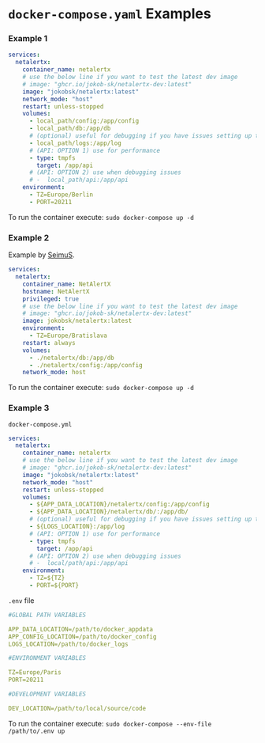 # `docker-compose.yaml` Examples

### Example 1

```yaml
services:
  netalertx:
    container_name: netalertx
    # use the below line if you want to test the latest dev image
    # image: "ghcr.io/jokob-sk/netalertx-dev:latest" 
    image: "jokobsk/netalertx:latest"      
    network_mode: "host"        
    restart: unless-stopped
    volumes:
      - local_path/config:/app/config
      - local_path/db:/app/db      
      # (optional) useful for debugging if you have issues setting up the container
      - local_path/logs:/app/log
      # (API: OPTION 1) use for performance
      - type: tmpfs
        target: /app/api
      # (API: OPTION 2) use when debugging issues 
      # -  local_path/api:/app/api
    environment:
      - TZ=Europe/Berlin      
      - PORT=20211
```

To run the container execute: `sudo docker-compose up -d`

### Example 2

Example by [SeimuS](https://github.com/SeimusS).

```yaml
services:
  netalertx:
    container_name: NetAlertX
    hostname: NetAlertX
    privileged: true
    # use the below line if you want to test the latest dev image
    # image: "ghcr.io/jokob-sk/netalertx-dev:latest" 
    image: jokobsk/netalertx:latest
    environment:
      - TZ=Europe/Bratislava
    restart: always
    volumes:
      - ./netalertx/db:/app/db
      - ./netalertx/config:/app/config
    network_mode: host
```

To run the container execute: `sudo docker-compose up -d`

### Example 3

`docker-compose.yml` 

```yaml
services:
  netalertx:
    container_name: netalertx
    # use the below line if you want to test the latest dev image
    # image: "ghcr.io/jokob-sk/netalertx-dev:latest" 
    image: "jokobsk/netalertx:latest"      
    network_mode: "host"        
    restart: unless-stopped
    volumes:
      - ${APP_DATA_LOCATION}/netalertx/config:/app/config
      - ${APP_DATA_LOCATION}/netalertx/db/:/app/db/      
      # (optional) useful for debugging if you have issues setting up the container
      - ${LOGS_LOCATION}:/app/log
      # (API: OPTION 1) use for performance
      - type: tmpfs
        target: /app/api
      # (API: OPTION 2) use when debugging issues 
      # -  local/path/api:/app/api
    environment:
      - TZ=${TZ}      
      - PORT=${PORT}
```

`.env` file

```yaml
#GLOBAL PATH VARIABLES

APP_DATA_LOCATION=/path/to/docker_appdata
APP_CONFIG_LOCATION=/path/to/docker_config
LOGS_LOCATION=/path/to/docker_logs

#ENVIRONMENT VARIABLES

TZ=Europe/Paris
PORT=20211

#DEVELOPMENT VARIABLES

DEV_LOCATION=/path/to/local/source/code
```

To run the container execute: `sudo docker-compose --env-file /path/to/.env up`
